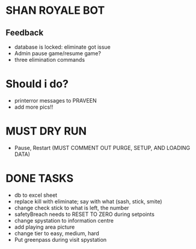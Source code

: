 # SHAN ROYALE BOT

## Feedback
- database is locked: eliminate got issue
- Admin pause game/resume game?
- three elimination commands


# Should i do?
- printerror messages to PRAVEEN
- add more pics!!


# MUST DRY RUN
- Pause, Restart (MUST COMMENT OUT PURGE, SETUP, AND LOADING DATA)


# DONE TASKS
- db to excel sheet
- replace kill with eliminate; say with what (sash, stick, smite)
- change check stick to what is left, the number
- safetyBreach needs to RESET TO ZERO during setpoints
- change spystation to information centre
- add playing area picture
- change tier to easy, medium, hard
- Put greenpass during visit spystation